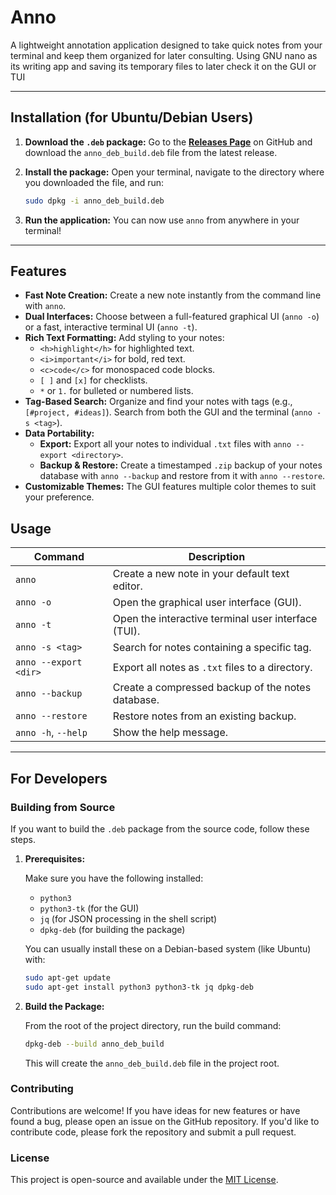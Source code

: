 # Anno

A lightweight annotation application designed to take quick notes from your terminal and keep them organized for later consulting.
Using GNU nano as its writing app and saving its temporary files to later check it on the GUI or TUI

---

## Installation (for Ubuntu/Debian Users)

1.  **Download the `.deb` package:** Go to the [**Releases Page**](https://github.com/YOUR_USERNAME/YOUR_REPOSITORY/releases) on GitHub and download the `anno_deb_build.deb` file from the latest release.
2.  **Install the package:** Open your terminal, navigate to the directory where you downloaded the file, and run:

    ```bash
    sudo dpkg -i anno_deb_build.deb
    ```

3.  **Run the application:** You can now use `anno` from anywhere in your terminal!

---

## Features

*   **Fast Note Creation:** Create a new note instantly from the command line with `anno`.
*   **Dual Interfaces:** Choose between a full-featured graphical UI (`anno -o`) or a fast, interactive terminal UI (`anno -t`).
*   **Rich Text Formatting:** Add styling to your notes:
    *   `<h>highlight</h>` for highlighted text.
    *   `<i>important</i>` for bold, red text.
    *   `<c>code</c>` for monospaced code blocks.
    *   `[ ]` and `[x]` for checklists.
    *   `*` or `1.` for bulleted or numbered lists.
*   **Tag-Based Search:** Organize and find your notes with tags (e.g., `[#project, #ideas]`). Search from both the GUI and the terminal (`anno -s <tag>`).
*   **Data Portability:**
    *   **Export:** Export all your notes to individual `.txt` files with `anno --export <directory>`.
    *   **Backup & Restore:** Create a timestamped `.zip` backup of your notes database with `anno --backup` and restore from it with `anno --restore`.
*   **Customizable Themes:** The GUI features multiple color themes to suit your preference.

## Usage

| Command                 | Description                                         |
| ----------------------- | --------------------------------------------------- |
| `anno`                  | Create a new note in your default text editor.      |
| `anno -o`               | Open the graphical user interface (GUI).            |
| `anno -t`               | Open the interactive terminal user interface (TUI). |
| `anno -s <tag>`         | Search for notes containing a specific tag.         |
| `anno --export <dir>`   | Export all notes as `.txt` files to a directory.    |
| `anno --backup`         | Create a compressed backup of the notes database.   |
| `anno --restore`        | Restore notes from an existing backup.              |
| `anno -h`, `--help`     | Show the help message.                              |

---

## For Developers

### Building from Source

If you want to build the `.deb` package from the source code, follow these steps.

1.  **Prerequisites:**

    Make sure you have the following installed:

    *   `python3`
    *   `python3-tk` (for the GUI)
    *   `jq` (for JSON processing in the shell script)
    *   `dpkg-deb` (for building the package)

    You can usually install these on a Debian-based system (like Ubuntu) with:
    ```bash
    sudo apt-get update
    sudo apt-get install python3 python3-tk jq dpkg-deb
    ```

2.  **Build the Package:**

    From the root of the project directory, run the build command:
    ```bash
    dpkg-deb --build anno_deb_build
    ```
    This will create the `anno_deb_build.deb` file in the project root.

### Contributing

Contributions are welcome! If you have ideas for new features or have found a bug, please open an issue on the GitHub repository. If you'd like to contribute code, please fork the repository and submit a pull request.

### License

This project is open-source and available under the [MIT License](LICENSE). <!-- You would need to add a LICENSE file for this link to work -->